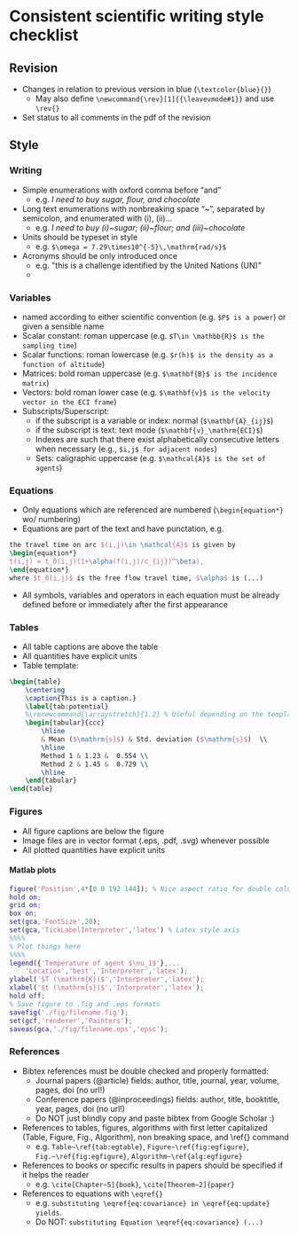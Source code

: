 # Consistent scientific writing style checklist

## Revision

- Changes in relation to previous version in blue (```\textcolor{blue}{}```)
    - May also define ```\newcommand{\rev}[1]{{\leavevmode#1}}``` and use ```\rev{}```
- Set status to all comments in the pdf of the revision

## Style

### Writing

- Simple enumerations with oxford comma before “and”
  - e.g. *I need to buy sugar, flour, and chocolate*
- Long text enumerations with nonbreaking space “~”, separated by semicolon, and enumerated with (i), (ii)…
  - e.g. *I need to buy (i)~sugar; (ii)~flour; and (iii)~chocolate*
- Units should be typeset in $\mathrm{}$ style
  - e.g. ```$\omega = 7.29\times10^{-5}\,\mathrm{rad/s}$```
- Acronyms should be only introduced once
   - e.g. "this is a challenge identified by the United Nations (UN)"
   - 

### Variables
- named according to either scientific convention (e.g. ```$P$ is a power```) or given a sensible name
- Scalar constant: roman uppercase (e.g. ```$T\in \mathbb{R}$ is the sampling time```)
- Scalar functions: roman lowercase (e.g. ```$r(h)$ is the density as a function of altitude```)
- Matrices: bold roman uppercase (e.g. ```$\mathbf{B}$ is the incidence matrix```)
- Vectors: bold roman lower case (e.g. ```$\mathbf{v}$ is the velocity vector in the ECI frame```)
- Subscripts/Superscript:
    - if the subscript is a variable or index: normal (```$\mathbf{A}_{ij}$```)
    - if the subscript is text: text mode (```$\mathbf{v}_\mathrm{ECI}$```)
    - Indexes are such that there exist alphabetically consecutive letters when necessary (e.g., ```$i,j$ for adjacent nodes```)
  - Sets: caligraphic uppercase (e.g. ```$\mathcal{A}$ is the set of agents```)
  
### Equations

- Only equations which are referenced are numbered  (```\begin{equation*}``` wo/ numbering)
- Equations are part of the text and have punctation, e.g.

```latex
the travel time on arc $(i,j)\in \mathcal{A}$ is given by 
\begin{equation*}
t(i,j) = t_0(i,j)(1+\alpha(f(i,j)/c_{ij})^\beta),
\end{equation*}
where $t_0(i,j)$ is the free flow travel time, $\alpha$ is (...)
```

- All symbols, variables and operators in each equation must be already defined before or immediately after the first appearance

### Tables

- All table captions are above the table
- All quantities have explicit units
- Table template:
``` latex
\begin{table}
	\centering
	\caption{This is a caption.}
	\label{tab:potential}
	%\renewcommand{\arraystretch}{1.2} % Useful depending on the template
	\begin{tabular}{ccc}
		\hline
		& Mean ($\mathrm{s}$) & Std. deviation ($\mathrm{s}$)  \\
		\hline
		Method 1 & 1.23 &  0.554 \\
		Method 2 & 1.45 &  0.729 \\
 		\hline
	\end{tabular}
\end{table}
```


### Figures

- All figure captions are below the figure
- Image files are in vector format (.eps, .pdf, .svg) whenever possible
- All plotted quantities have explicit units

#### Matlab plots

```matlab
figure('Position',4*[0 0 192 144]); % Nice aspect ratio for double column
hold on;
grid on;
box on;
set(gca,'FontSize',20);
set(gca,'TickLabelInterpreter','latex') % Latex style axis
%%%%
% Plot things here
%%%%
legend({'Temperature of agent $\nu_1$'},...
	'Location','best','Interpreter','latex');
ylabel('$T (\mathrm{K})$','Interpreter','latex');
xlabel('$t (\mathrm{s})$','Interpreter','latex');
hold off;
% Save figure to .fig and .eps formats
savefig('./fig/filename.fig');
set(gcf,'renderer','Painters');
saveas(gca,'./fig/filename.eps','epsc');
```

### References
- Bibtex references must be double checked and properly formatted:
    - Journal papers (@article) fields: author, title, journal, year, volume, pages, doi (no url!)
    - Conference papers (@inproceedings) fields: author, title, booktitle, year, pages, doi (no url!)
    - Do NOT just blindly copy and paste bibtex from Google Scholar :)
- References to tables, figures, algorithms with first letter capitalized (Table, Figure, Fig., Algorithm), non breaking space, and \ref{} command
    - e.g. ```Table~\ref{tab:egtable}```, ```Figure~\ref{fig:egfigure}```, ```Fig.~\ref{fig:egfigure}```, ```Algorithm~\ref{alg:egfigure}```
- References to books or specific results in papers should be specified if it helps the reader
    - e.g. ```\cite[Chapter~5]{book}```, ```\cite[Theorem~2]{paper}```
- References to equations with ```\eqref{}```
    - e.g. ```substituting \eqref{eq:covariance} in \eqref{eq:update} yields```.
    - Do NOT: ```substituting Equation \eqref{eq:covariance} (...)```
 
